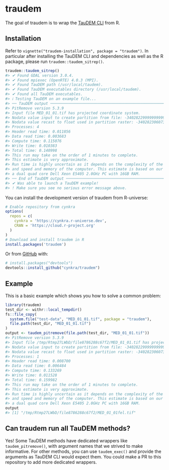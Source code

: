 
<!-- README.md is generated from README.Rmd. Please edit that file -->

# traudem

<!-- badges: start -->
<!-- badges: end -->

The goal of traudem is to wrap the [TauDEM
CLI](https://hydrology.usu.edu/taudem/taudem5/index.html) from R.

## Installation

Refer to `vignette("traudem-installation", package = "traudem")`. In
particular after installing the TauDEM CLI and dependencies as well as
the R package, please run `traudem::taudem_sitrep()`.

``` r
traudem::taudem_sitrep()
#> ✔ Found GDAL version 3.0.4.
#> ✔ Found mpiexec (OpenRTE) 4.0.3 (MPI).
#> ✔ Found TauDEM path (/usr/local/taudem).
#> ✔ Found TauDEM executables directory (/usr/local/taudem).
#> ✔ Found all TauDEM executables.
#> ℹ Testing TauDEM on an example file...
#> ── TauDEM output ───────────────────────────────────────────────────────────────
#> PitRemove version 5.3.9
#> Input file MED_01_01.tif has projected coordinate system.
#> Nodata value input to create partition from file: -340282299999999994960115009090224128000.000000
#> Nodata value recast to float used in partition raster: -340282306073709652508363335590014353408.000000
#> Processes: 4
#> Header read time: 0.011856
#> Data read time: 0.003683
#> Compute time: 0.115076
#> Write time: 0.010383
#> Total time: 0.140998
#> This run may take on the order of 1 minutes to complete.
#> This estimate is very approximate. 
#> Run time is highly uncertain as it depends on the complexity of the input data 
#> and speed and memory of the computer. This estimate is based on our testing on 
#> a dual quad core Dell Xeon E5405 2.0GHz PC with 16GB RAM.
#> ── End of TauDEM output ────────────────────────────────────────────────────────
#> ✔ Was able to launch a TauDEM example!
#> ! Make sure you see no serious error message above.
```

You can install the development version of traudem from R-universe:

``` r
# Enable repository from cynkra
options(
  repos = c(
    cynkra = 'https://cynkra.r-universe.dev',
    CRAN = 'https://cloud.r-project.org'
  )
)
# Download and install traudem in R
install.packages('traudem')
```

Or from [GitHub](https://github.com/) with:

``` r
# install.packages("devtools")
devtools::install_github("cynkra/traudem")
```

## Example

This is a basic example which shows you how to solve a common problem:

``` r
library(traudem)
test_dir <- withr::local_tempdir()
fs::file_copy(
  system.file("test-data", "MED_01_01.tif", package = "traudem"),
  file.path(test_dir, "MED_01_01.tif")
)
output <- taudem_pitremove(file.path(test_dir, "MED_01_01.tif"))
#> PitRemove version 5.3.9
#> Input file /tmp/Rtmp27LWbD/file8786288c67f2/MED_01_01.tif has projected coordinate system.
#> Nodata value input to create partition from file: -340282299999999994960115009090224128000.000000
#> Nodata value recast to float used in partition raster: -340282306073709652508363335590014353408.000000
#> Processes: 1
#> Header read time: 0.008700
#> Data read time: 0.006484
#> Compute time: 0.133269
#> Write time: 0.011528
#> Total time: 0.159982
#> This run may take on the order of 1 minutes to complete.
#> This estimate is very approximate. 
#> Run time is highly uncertain as it depends on the complexity of the input data 
#> and speed and memory of the computer. This estimate is based on our testing on 
#> a dual quad core Dell Xeon E5405 2.0GHz PC with 16GB RAM.
output
#> [1] "/tmp/Rtmp27LWbD/file8786288c67f2/MED_01_01fel.tif"
```

## Can traudem run all TauDEM methods?

Yes! Some TauDEM methods have dedicated wrappers like
`taudem_pitremove()`, with argument names that we strived to make
informative. For other methods, you can use `taudem_exec()` and provide
the arguments as TauDEM CLI would expect them. You could make a PR to
this repository to add more dedicated wrappers.
